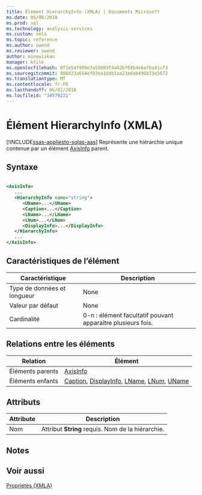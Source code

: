 ```yaml
---
title: Élément HierarchyInfo (XMLA) | Documents Microsoft
ms.date: 05/08/2018
ms.prod: sql
ms.technology: analysis-services
ms.custom: xmla
ms.topic: reference
ms.author: owend
ms.reviewer: owend
author: minewiskan
manager: kfile
ms.openlocfilehash: 0f1e54f999e7a59809f4a02b769b4e6af6a41cf3
ms.sourcegitcommit: 808d23a654ef03ea16db1aa23edab496b73e5072
ms.translationtype: MT
ms.contentlocale: fr-FR
ms.lasthandoff: 06/02/2018
ms.locfileid: "34579221"
---
```

# <a name="hierarchyinfo-element-xmla"></a>Élément HierarchyInfo (XMLA)
[!INCLUDE[ssas-appliesto-sqlas-aas](../../../includes/ssas-appliesto-sqlas-aas.md)]
  Représente une hiérarchie unique contenue par un élément [AxisInfo](../../../analysis-services/xmla/xml-elements-properties/axisinfo-element-xmla.md) parent.  
  
## <a name="syntax"></a>Syntaxe  
  
```xml  
  
<AxisInfo>  
   ...  
   <HierarchyInfo name="string">  
      <UName>...</UName>  
      <Caption>...</Caption>  
      <LName>...</LName>  
      <LNum>...</LNum>  
      <DisplayInfo>...</DisplayInfo>  
   </HierarchyInfo>  
   ...  
</AxisInfo>  
```  
  
## <a name="element-characteristics"></a>Caractéristiques de l’élément  
  
|Caractéristique|Description|  
|--------------------|-----------------|  
|Type de données et longueur|None|  
|Valeur par défaut|None|  
|Cardinalité|0-n : élément facultatif pouvant apparaître plusieurs fois.|  
  
## <a name="element-relationships"></a>Relations entre les éléments  
  
|Relation|Élément|  
|------------------|-------------|  
|Éléments parents|[AxisInfo](../../../analysis-services/xmla/xml-elements-properties/axisinfo-element-xmla.md)|  
|Éléments enfants|[Caption](../../../analysis-services/xmla/xml-elements-properties/caption-element-xmla.md), [DisplayInfo](../../../analysis-services/xmla/xml-elements-properties/displayinfo-element-xmla.md), [LName](../../../analysis-services/xmla/xml-elements-properties/lname-element-xmla.md), [LNum](../../../analysis-services/xmla/xml-elements-properties/lnum-element-xmla.md), [UName](../../../analysis-services/xmla/xml-elements-properties/uname-element-xmla.md)|  
  
## <a name="attributes"></a>Attributs  
  
|Attribute|Description|  
|---------------|-----------------|  
|Nom   |Attribut **String** requis. Nom de la hiérarchie.|  
  
## <a name="remarks"></a>Notes  
  
## <a name="see-also"></a>Voir aussi
 [Propriétés &#40;XMLA&#41;](../../../analysis-services/xmla/xml-elements-properties/xml-elements-properties.md)  
  
  

